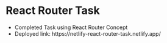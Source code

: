 <h1>React Router Task</h1>
<ul>
  <li>Completed Task using React Router Concept</li>
  <li>Deployed link: https://netlify-react-router-task.netlify.app/</li>
</ul>

